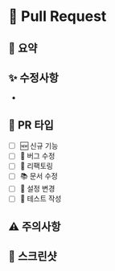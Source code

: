 # 🚀 Pull Request

## 📌 요약
<!-- 이 PR이 해결하는 문제나 추가하는 기능을 한 문장으로 설명해주세요 -->


## ✨ 수정사항
<!-- 주요 수정사항을 항목별로 설명해주세요 -->
-

## 📝 PR 타입
- [ ] 🆕 신규 기능
- [ ] 🐛 버그 수정
- [ ] 🔨 리팩토링
- [ ] 📚 문서 수정
- [ ] 🔧 설정 변경
- [ ] 📝 테스트 작성

## ⚠️ 주의사항
<!-- 리뷰어가 특별히 봐야할 부분이나 주의할 점을 적어주세요 -->


## 📸 스크린샷
<!-- UI 변경사항이 있다면 스크린샷을 첨부해주세요 -->
